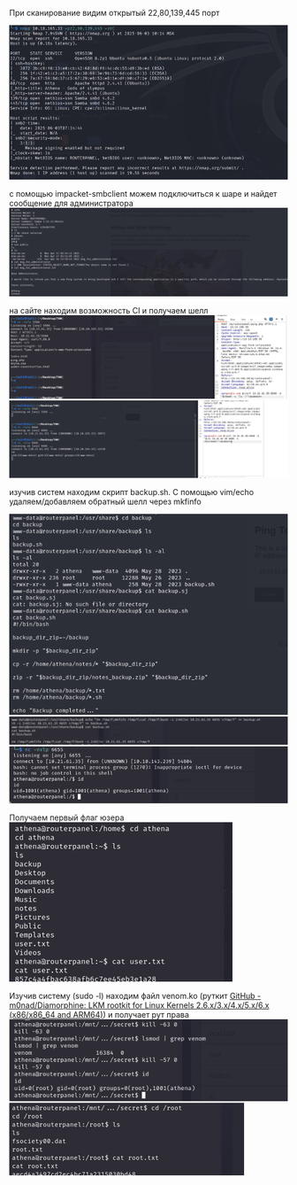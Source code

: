 При сканирование видим открытый 22,80,139,445 порт

![](../attachment/Pasted%20image%2020250603101600.png)

с помощью impacket-smbclient можем подключиться к шаре и найдет сообщение для администратора 
![](../attachment/Pasted%20image%2020250603102125.png)

на сайте находим возможность CI и получаем шелл
![](../attachment/Pasted%20image%2020250603105138.png)
![](../attachment/Pasted%20image%2020250603105939.png)

изучив систем находим скрипт backup.sh. С помощью vim/echo удаляем/добавляем обратный шелл через mkfinfo

![](../attachment/Pasted%20image%2020250603111503.png)
![](../attachment/Pasted%20image%2020250603112748.png)
![](../attachment/Pasted%20image%2020250603112733.png)

Получаем первый флаг юзера
![](../attachment/Pasted%20image%2020250603112832.png)

Изучив систему (sudo -l) находим файл venom.ko (руткит [GitHub - m0nad/Diamorphine: LKM rootkit for Linux Kernels 2.6.x/3.x/4.x/5.x/6.x (x86/x86_64 and ARM64)](https://github.com/m0nad/Diamorphine)) и получает рут права
![](../attachment/Pasted%20image%2020250603113634.png)
![](../attachment/Pasted%20image%2020250603113751.png)